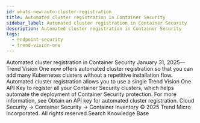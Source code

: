 ```yaml
---
id: whats-new-auto-cluster-registration
title: Automated cluster registration in Container Security
sidebar_label: Automated cluster registration in Container Security
description: Automated cluster registration in Container Security
tags:
  - endpoint-security
  - trend-vision-one
---
```


 Automated cluster registration in Container Security January 31, 2025—Trend Vision One now offers automated cluster registration so that you can add many Kubernetes clusters without a repetitive installation flow. Automated cluster registration allows you to use a single Trend Vision One API Key to register all your Container Security clusters, which helps automate the deployment of Container Security protection. For more information, see Obtain an API key for automated cluster registration. Cloud Security → Container Security → Container Inventory © 2025 Trend Micro Incorporated. All rights reserved.Search Knowledge Base